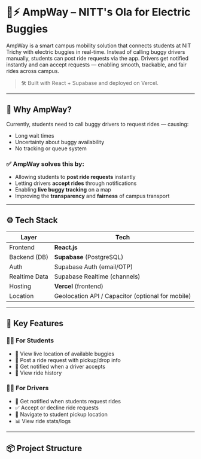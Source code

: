 # 🚗⚡ AmpWay – NITT's Ola for Electric Buggies

AmpWay is a smart campus mobility solution that connects students at NIT Trichy with electric buggies in real-time. Instead of calling buggy drivers manually, students can post ride requests via the app. Drivers get notified instantly and can accept requests — enabling smooth, trackable, and fair rides across campus.

> 🛠️ Built with React + Supabase and deployed on Vercel.

---

## 🧠 Why AmpWay?

Currently, students need to call buggy drivers to request rides — causing:
- Long wait times
- Uncertainty about buggy availability
- No tracking or queue system

### ✅ AmpWay solves this by:
- Allowing students to **post ride requests** instantly
- Letting drivers **accept rides** through notifications
- Enabling **live buggy tracking** on a map
- Improving the **transparency** and **fairness** of campus transport

---

## ⚙️ Tech Stack

| Layer         | Tech                       |
|---------------|----------------------------|
| Frontend      | **React.js**               |
| Backend (DB)  | **Supabase** (PostgreSQL)  |
| Auth          | Supabase Auth (email/OTP)  |
| Realtime Data | Supabase Realtime (channels) |
| Hosting       | **Vercel** (frontend)      |
| Location      | Geolocation API / Capacitor (optional for mobile) |

---

## 🧭 Key Features

### 👨‍🎓 For Students
- 📍 View live location of available buggies
- 📝 Post a ride request with pickup/drop info
- 🔔 Get notified when a driver accepts
- 📄 View ride history

### 👨‍✈️ For Drivers
- 🔔 Get notified when students request rides
- ✅ Accept or decline ride requests
- 🧭 Navigate to student pickup location
- 📊 View ride stats/logs

---

## 📦 Project Structure

